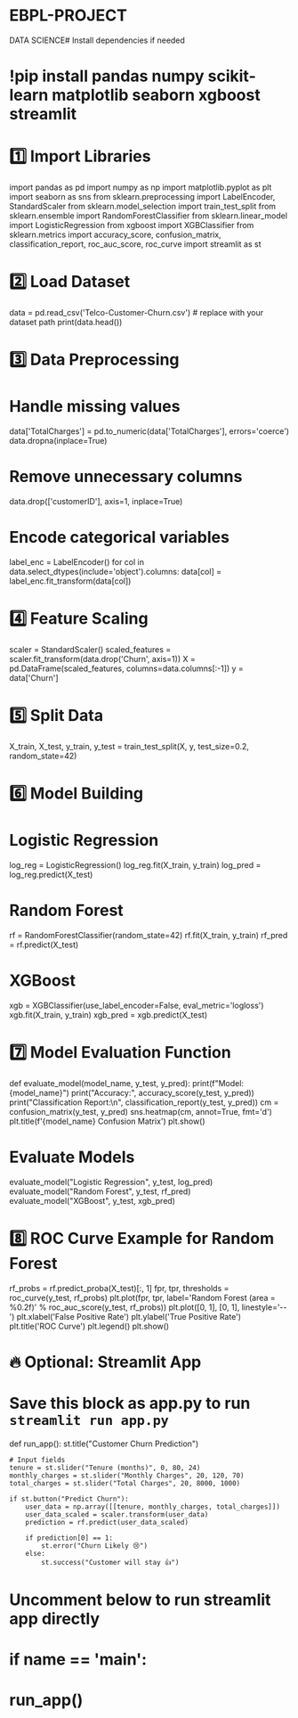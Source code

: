 # EBPL-PROJECT
DATA SCIENCE# Install dependencies if needed
# !pip install pandas numpy scikit-learn matplotlib seaborn xgboost streamlit

# 1️⃣ Import Libraries
import pandas as pd
import numpy as np
import matplotlib.pyplot as plt
import seaborn as sns
from sklearn.preprocessing import LabelEncoder, StandardScaler
from sklearn.model_selection import train_test_split
from sklearn.ensemble import RandomForestClassifier
from sklearn.linear_model import LogisticRegression
from xgboost import XGBClassifier
from sklearn.metrics import accuracy_score, confusion_matrix, classification_report, roc_auc_score, roc_curve
import streamlit as st

# 2️⃣ Load Dataset
data = pd.read_csv('Telco-Customer-Churn.csv')  # replace with your dataset path
print(data.head())

# 3️⃣ Data Preprocessing
# Handle missing values
data['TotalCharges'] = pd.to_numeric(data['TotalCharges'], errors='coerce')
data.dropna(inplace=True)

# Remove unnecessary columns
data.drop(['customerID'], axis=1, inplace=True)

# Encode categorical variables
label_enc = LabelEncoder()
for col in data.select_dtypes(include='object').columns:
    data[col] = label_enc.fit_transform(data[col])

# 4️⃣ Feature Scaling
scaler = StandardScaler()
scaled_features = scaler.fit_transform(data.drop('Churn', axis=1))
X = pd.DataFrame(scaled_features, columns=data.columns[:-1])
y = data['Churn']

# 5️⃣ Split Data
X_train, X_test, y_train, y_test = train_test_split(X, y, test_size=0.2, random_state=42)

# 6️⃣ Model Building

# Logistic Regression
log_reg = LogisticRegression()
log_reg.fit(X_train, y_train)
log_pred = log_reg.predict(X_test)

# Random Forest
rf = RandomForestClassifier(random_state=42)
rf.fit(X_train, y_train)
rf_pred = rf.predict(X_test)

# XGBoost
xgb = XGBClassifier(use_label_encoder=False, eval_metric='logloss')
xgb.fit(X_train, y_train)
xgb_pred = xgb.predict(X_test)

# 7️⃣ Model Evaluation Function
def evaluate_model(model_name, y_test, y_pred):
    print(f"Model: {model_name}")
    print("Accuracy:", accuracy_score(y_test, y_pred))
    print("Classification Report:\n", classification_report(y_test, y_pred))
    cm = confusion_matrix(y_test, y_pred)
    sns.heatmap(cm, annot=True, fmt='d')
    plt.title(f'{model_name} Confusion Matrix')
    plt.show()

# Evaluate Models
evaluate_model("Logistic Regression", y_test, log_pred)
evaluate_model("Random Forest", y_test, rf_pred)
evaluate_model("XGBoost", y_test, xgb_pred)

# 8️⃣ ROC Curve Example for Random Forest
rf_probs = rf.predict_proba(X_test)[:, 1]
fpr, tpr, thresholds = roc_curve(y_test, rf_probs)
plt.plot(fpr, tpr, label='Random Forest (area = %0.2f)' % roc_auc_score(y_test, rf_probs))
plt.plot([0, 1], [0, 1], linestyle='--')
plt.xlabel('False Positive Rate')
plt.ylabel('True Positive Rate')
plt.title('ROC Curve')
plt.legend()
plt.show()

# 🔥 Optional: Streamlit App
# Save this block as app.py to run `streamlit run app.py`
def run_app():
    st.title("Customer Churn Prediction")

    # Input fields
    tenure = st.slider("Tenure (months)", 0, 80, 24)
    monthly_charges = st.slider("Monthly Charges", 20, 120, 70)
    total_charges = st.slider("Total Charges", 20, 8000, 1000)

    if st.button("Predict Churn"):
        user_data = np.array([[tenure, monthly_charges, total_charges]])
        user_data_scaled = scaler.transform(user_data)
        prediction = rf.predict(user_data_scaled)

        if prediction[0] == 1:
            st.error("Churn Likely 😢")
        else:
            st.success("Customer will stay 👍")

# Uncomment below to run streamlit app directly
# if __name__ == '__main__':
#     run_app()

